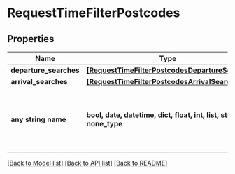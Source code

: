 # RequestTimeFilterPostcodes


## Properties
Name | Type | Description | Notes
------------ | ------------- | ------------- | -------------
**departure_searches** | [**[RequestTimeFilterPostcodesDepartureSearch]**](RequestTimeFilterPostcodesDepartureSearch.md) |  | [optional] 
**arrival_searches** | [**[RequestTimeFilterPostcodesArrivalSearch]**](RequestTimeFilterPostcodesArrivalSearch.md) |  | [optional] 
**any string name** | **bool, date, datetime, dict, float, int, list, str, none_type** | any string name can be used but the value must be the correct type | [optional]

[[Back to Model list]](../README.md#documentation-for-models) [[Back to API list]](../README.md#documentation-for-api-endpoints) [[Back to README]](../README.md)


